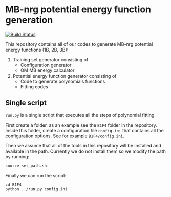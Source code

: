 # MB-nrg potential energy function generation

[![Build Status](https://travis-ci.org/paesanilab/potential_fitting.svg?branch=master)](https://travis-ci.org/paesanilab/potential_fitting)

This repository contains all of our codes to generate MB-nrg potential
energy functions (1B, 2B, 3B):

1. Training set generator consisting of
   - Configuration generator
   - QM MB energy calculator
2. Potential energy function generator consisting of
   - Code to generate polynomials functions
   - Fitting codes


## Single script

`run.py` is a single script that executes all the steps of polynomial fitting.

First create a folder, as an example see the `B1F4` folder in the repository.
Inside this folder, create a configuration file `config.ini` that contains all
the configuration options. See for example `B1F4/config.ini`.

Then we assume that all of the tools in this repository will be installed and
available in the path. Currently we do not install them so we modify the path
by running:

    source set_path.sh

Finally we can run the script:

    cd B1F4
    python ../run.py config.ini

